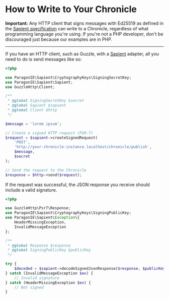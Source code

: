 # How to Write to Your Chronicle

**Important:** Any HTTP client that signs messages with Ed25519 as
defined in the [Sapient specification](https://github.com/paragonie/sapient/blob/master/docs/Specification.md)
can write to a Chronicle, regardless of what programming language
you're using. If you're not a PHP developer, don't be discouraged
just because our examples are in PHP.

-----

If you have an HTTP client, such as Guzzle, with a [Sapient](https://github.com/paragonie/sapient)
adapter, all you need to do is send messages like so:

```php
<?php

use ParagonIE\Sapient\CryptographyKeys\SigningSecretKey;
use ParagonIE\Sapient\Sapient;
use GuzzleHttp\Client;

/**
 * @global SigningSecretKey $secret
 * @global Sapient $sapient
 * @global Client $http 
 */

$message = 'lorem ipsum';

// Create a signed HTTP request (PSR-7)
$request = $sapient->createSignedRequest(
    'POST',
    'http://your-chronicle-instance.localhost/chronicle/publish',
    $message,
    $secret
);

// Send the request to the Chronicle
$response = $http->send($request);
```

If the request was successful, the JSON response you receive should
include a valid signature.

```php
<?php

use GuzzleHttp\Psr7\Response;
use ParagonIE\Sapient\CryptographyKeys\SigningPublicKey;
use ParagonIE\Sapient\Exception\{
    HeaderMissingException,
    InvalidMessageException
};

/**
 * @global Response $response
 * @global SigningPublicKey $publicKey
 */

try {
    $decoded = $sapient->decodeSignedJsonResponse($response, $publicKey);
} catch (InvalidMessageException $ex) {
    // Invalid signature
} catch (HeaderMissingException $ex) {
    // Not signed
}
```
